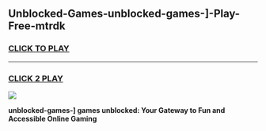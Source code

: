 
## Unblocked-Games-unblocked-games-]-Play-Free-mtrdk
<h3>
<a href="https://premium76.site?title=unblocked-games-]&ref=24M">CLICK TO PLAY</a></h3>
<hr>

<h3>
<a href="https://premium76.site?title=unblocked-games-]&ref=24M">CLICK 2 PLAY</a>
  
</h3>

<a href="https://premium76.site?title=unblocked-games-]&ref=24M"><img src="https://clearcache.store/games.png"></a>


**unblocked-games-] games unblocked: Your Gateway to Fun and Accessible Online Gaming**
